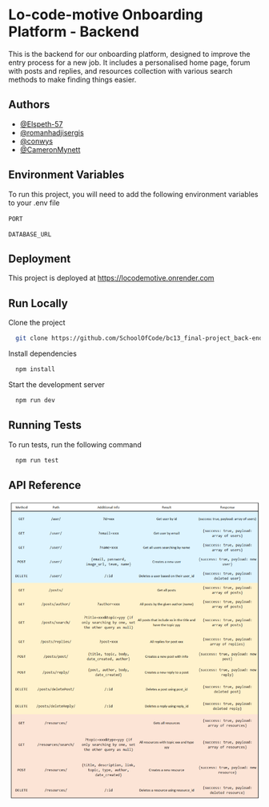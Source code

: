 # Lo-code-motive Onboarding Platform - Backend

This is the backend for our onboarding platform, designed to improve the entry process
for a new job. It includes a personalised home page, forum with posts and replies, and
resources collection with various search methods to make finding things easier.

## Authors

- [@Elspeth-57](https://www.github.com/Elspeth-57)
- [@romanhadjisergis](https://www.github.com/romanhadjisergis)
- [@conwys](https://www.github.com/conwys)
- [@CameronMynett](https://www.github.com/CameronMynett)

## Environment Variables

To run this project, you will need to add the following environment variables to your .env file

`PORT`

`DATABASE_URL`

## Deployment

This project is deployed at https://locodemotive.onrender.com

## Run Locally

Clone the project

```bash
  git clone https://github.com/SchoolOfCode/bc13_final-project_back-end-locodemotives.git
```

Install dependencies

```bash
  npm install
```

Start the development server

```bash
  npm run dev
```

## Running Tests

To run tests, run the following command

```bash
  npm run test
```

## API Reference

![](readme_image.png)
